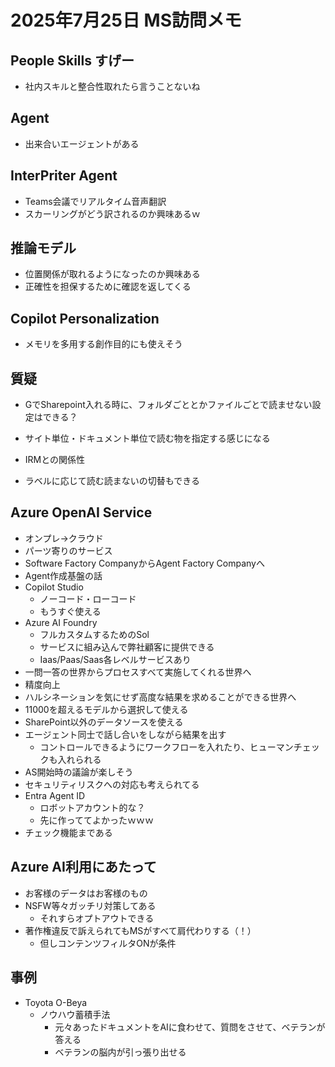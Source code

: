 # 2025年7月25日 MS訪問メモ
## People Skills すげー
- 社内スキルと整合性取れたら言うことないね
## Agent
- 出来合いエージェントがある
## InterPriter Agent
- Teams会議でリアルタイム音声翻訳
- スカーリングがどう訳されるのか興味あるｗ
## 推論モデル
- 位置関係が取れるようになったのか興味ある
- 正確性を担保するために確認を返してくる
## Copilot Personalization
- メモリを多用する創作目的にも使えそう
  
## 質疑
- GでSharepoint入れる時に、フォルダごととかファイルごとで読ませない設定はできる？
- サイト単位・ドキュメント単位で読む物を指定する感じになる

- IRMとの関係性
- ラベルに応じて読む読まないの切替もできる

## Azure OpenAI Service
- オンプレ→クラウド
- パーツ寄りのサービス
- Software Factory CompanyからAgent Factory Companyへ
- Agent作成基盤の話
- Copilot Studio
  - ノーコード・ローコード
  - もうすぐ使える
- Azure AI Foundry
  - フルカスタムするためのSol
  - サービスに組み込んで弊社顧客に提供できる
  - Iaas/Paas/Saas各レベルサービスあり
- 一問一答の世界からプロセスすべて実施してくれる世界へ
- 精度向上
- ハルシネーションを気にせず高度な結果を求めることができる世界へ
- 11000を超えるモデルから選択して使える
- SharePoint以外のデータソースを使える
- エージェント同士で話し合いをしながら結果を出す
  - コントロールできるようにワークフローを入れたり、ヒューマンチェックも入れられる
- AS開始時の議論が楽しそう
- セキュリティリスクへの対応も考えられてる
- Entra Agent ID
  - ロボットアカウント的な？
  - 先に作っててよかったｗｗｗ
- チェック機能まである
## Azure AI利用にあたって
- お客様のデータはお客様のもの
- NSFW等々ガッチリ対策してある
  - それすらオプトアウトできる
- 著作権違反で訴えられてもMSがすべて肩代わりする（！）
  - 但しコンテンツフィルタONが条件
## 事例
- Toyota O-Beya
  - ノウハウ蓄積手法
    - 元々あったドキュメントをAIに食わせて、質問をさせて、ベテランが答える
    - ベテランの脳内が引っ張り出せる